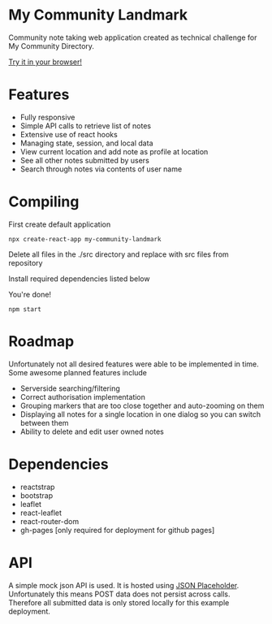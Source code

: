 # My Community Landmark
Community note taking web application created as technical challenge for My Community Directory.

[Try it in your browser!](https://jlcodingprojects.github.io/)

# Features
- Fully responsive
- Simple API calls to retrieve list of notes
- Extensive use of react hooks
- Managing state, session, and local data
- View current location and add note as profile at location
- See all other notes submitted by users
- Search through notes via contents of user name

# Compiling

First create default application
```
npx create-react-app my-community-landmark
```
Delete all files in the ./src directory and replace with src files from repository

Install required dependencies listed below

You're done!
```
npm start
```

# Roadmap
Unfortunately not all desired features were able to be implemented in time. Some awesome planned features include

- Serverside searching/filtering
- Correct authorisation implementation
- Grouping markers that are too close together and auto-zooming on them
- Displaying all notes for a single location in one dialog so you can switch between them
- Ability to delete and edit user owned notes


# Dependencies
- reactstrap
- bootstrap
- leaflet
- react-leaflet
- react-router-dom
- gh-pages [only required for deployment for github pages]


# API
A simple mock json API is used. It is hosted using [JSON Placeholder](https://jsonplaceholder.typicode.com/). Unfortunately this means POST data does not persist across calls. Therefore all submitted data is only stored locally for this example deployment.
